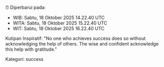 ⏰ Diperbarui pada:
- WIB: Sabtu, 18 Oktober 2025 14.22.40 UTC
- WITA: Sabtu, 18 Oktober 2025 15.22.40 UTC
- WIT: Sabtu, 18 Oktober 2025 16.22.40 UTC

Kutipan Inspiratif:
"No one who achieves success does so without acknowledging the help of others. The wise and confident acknowledge this help with gratitude."


Kategori: success

